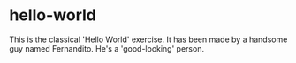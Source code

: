 # hello-world
This is the classical 'Hello World' exercise.
It has been made by a handsome guy named Fernandito. He's a 'good-looking' person.
